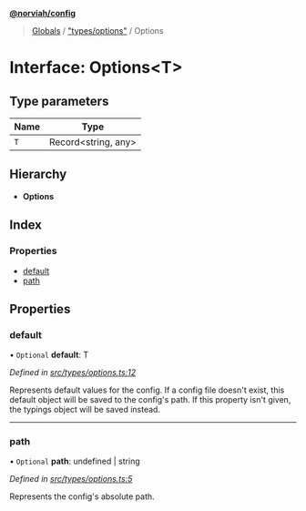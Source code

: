 **[@norviah/config](../README.md)**

> [Globals](../globals.md) / ["types/options"](../modules/_types_options_.md) / Options

# Interface: Options\<T>

## Type parameters

Name | Type |
------ | ------ |
`T` | Record\<string, any> |

## Hierarchy

* **Options**

## Index

### Properties

* [default](_types_options_.options.md#default)
* [path](_types_options_.options.md#path)

## Properties

### default

• `Optional` **default**: T

*Defined in [src/types/options.ts:12](https://github.com/Norviah/config/blob/54727f7/src/types/options.ts#L12)*

Represents default values for the config. If a config file doesn't exist,
this default object will be saved to the config's path. If this property
isn't given, the typings object will be saved instead.

___

### path

• `Optional` **path**: undefined \| string

*Defined in [src/types/options.ts:5](https://github.com/Norviah/config/blob/54727f7/src/types/options.ts#L5)*

Represents the config's absolute path.
